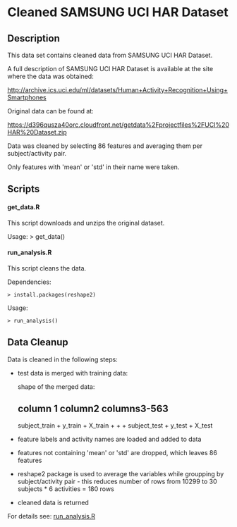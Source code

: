 Cleaned SAMSUNG UCI HAR Dataset
===============================

Description
-----------

This data set contains cleaned data from SAMSUNG UCI HAR Dataset.

A full description of SAMSUNG UCI HAR Dataset is available at the site where the data was obtained:

http://archive.ics.uci.edu/ml/datasets/Human+Activity+Recognition+Using+Smartphones

Original data can be found at:

https://d396qusza40orc.cloudfront.net/getdata%2Fprojectfiles%2FUCI%20HAR%20Dataset.zip

Data was cleaned by selecting 86 features and averaging them per subject/activity pair.

Only features with 'mean' or 'std' in their name were taken.


Scripts
-------

#### get_data.R

This script downloads and unzips the original dataset.

Usage:
    > get_data()

#### run_analysis.R

This script cleans the data.

Dependencies:

    > install.packages(reshape2)

Usage:

    > run_analysis()


Data Cleanup
------------

Data is cleaned in the following steps:

* test data is merged with training data:


    shape of the merged data:

    column 1        column2   columns3-563
    --------------------------------------
    subject_train + y_train + X_train
           +          +         +
    subject_test  + y_test  + X_test

* feature labels and activity names are loaded and added to data

* features not containing 'mean' or 'std' are dropped, which leaves 86 features

* reshape2 package is used to average the variables while groupping by subject/activity pair - this reduces number of rows from 10299 to 30 subjects * 6 activities = 180 rows

* cleaned data is returned

For details see: [run_analysis.R]



[run_analysis.R]:https://github.com/popotam/datasciencecoursera/blob/master/cleaning_data/run_analysis.R
